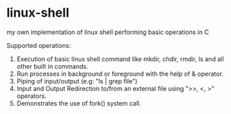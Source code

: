 # linux-shell
my own implementation of linux shell performing basic operations in C

Supported operations:
1. Execution of basic linux shell command like mkdir, chdir, rmdir, ls and all other built in commands.
2. Run processes in background or foreground with the help of & operator.
3. Piping of input/output (e.g: "ls | grep file")
4. Input and Output Redirection to/from an external file using ">>, <, >" operators.
5. Demonstrates the use of fork() system call.

